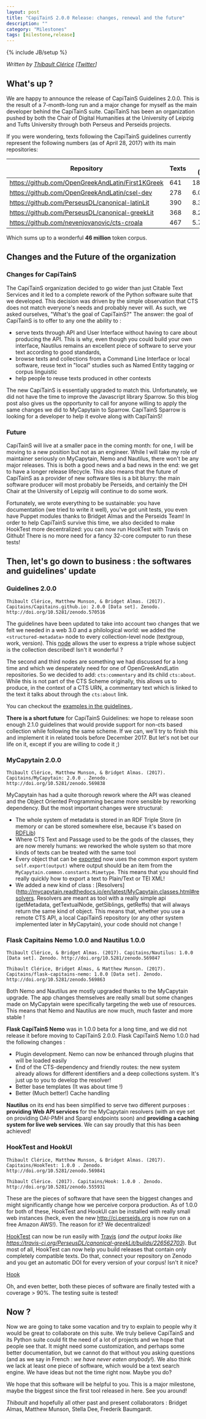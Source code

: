 ```yaml
---
layout: post
title: "CapiTainS 2.0.0 Release: changes, renewal and the future"
description: ""
category: "Milestones"
tags: [milestone,release]
---
```

{% include JB/setup %}

*Written by [Thibault Clérice](https://github.com/ponteineptique) \[[Twitter](https://github.com/twitter)\]*

## What's up ?

We are happy to announce the release of CapiTainS Guidelines 2.0.0. This is the result of a 7-month-long run and a 
major change for myself as the main developer behind the CapiTainS suite. CapiTainS has been an organization pushed by both the Chair 
of Digital Humanities at the University of Leipzig and Tufts University through both Perseus and Perseids projects.

If you were wondering, texts following the CapiTainS guidelines currently represent the following numbers (as of April 28, 2017) with its main repositories: 

| Repository                                        | Texts | Total (Words) | Ancient Greek | Latin     | English   | German  | French | Unknown |
|---------------------------------------------------|-------|---------------|---------------|-----------|-----------|---------|--------|---------|
| https://github.com/OpenGreekAndLatin/First1KGreek | 641   | 18.038.636    | 17.554.353    |           | 244.848   | 161.465 |        |         |
| https://github.com/OpenGreekAndLatin/csel-dev     | 278   | 6.055.446     |               | 6.055.446 |           |         |        |         |
| https://github.com/PerseusDL/canonical-latinLit   | 390   | 8.324.065     |               | 5.073.035 | 2.646.765 |         |        | 604.265 |
| https://github.com/PerseusDL/canonical-greekLit   | 368   | 8.294.584     | 1.770.357     | 1912      | 4.062.712 | 459.555 | 1912   |         |
| https://github.com/nevenjovanovic/cts-croala      | 467   | 5.700.000     |               | 5.700.00  |           |         |        |         |

Which sums up to a wonderful **46 million** token corpus.

## Changes and the Future of the organization

### Changes for CapiTainS

The CapiTainS organization decided to go wider than just Citable Text Services and it led to a complete rework of the Python software suite that we developed. This decision was driven by the simple observation that CTS does not match everyone's needs and probably never will. As such, we asked ourselves, "What's the goal of CapiTainS?" The answer: the goal of CapiTainS is to offer to any one the ability to :

- serve texts through API and User Interface without having to care about producing the API. This is why, even though you could build your own interface, Nautilus remains an excellent piece of software to serve your text according to good standards,
- browse texts and collections from a Command Line Interface or local software, reuse text in "local" studies such as Named Entity tagging or corpus linguistic
- help people to reuse texts produced in other contexts

The new CapiTainS is essentially upgraded to match this. Unfortunately, we did not have the time to improve the Javascript library Sparrow. So this blog post also gives us the opportunity to call for anyone willing to apply the same changes we did to MyCapytain to Sparrow. CapiTainS Sparrow is looking for a developer to help it evolve along with CapiTainS!

### Future

CapiTainS will live at a smaller pace in the coming month: for one, I will be moving to a new position but not as an engineer. While I will take my role of maintainer seriously on MyCapytain, Nemo and Nautilus, there won't be any major releases. This is both a good news and a bad news in the end: we get to have a longer release lifecycle. This also means that the future of CapiTainS as a provider of new software tiles is a bit blurry: the main software producer will most probably be Perseids, and certainly the DH Chair at the University of Leipzig will continue to do some work.

Fortunately, we wrote everything to be sustainable: you have documentation (we tried to write it well), you've got unit tests, you even have Puppet modules thanks to Bridget Almas and the Perseids Team! In order to help CapiTainS survive this time, we also decided to make HookTest more decentralized: you can now run HookTest with Travis on Github! There is no more need for a fancy 32-core computer to run these tests!

## Then, let's go down to business : the softwares and guidelines' update

### Guidelines 2.0.0

`Thibault Clérice, Matthew Munson, & Bridget Almas. (2017). Capitains/Capitains.github.io: 2.0.0 [Data set]. Zenodo. http://doi.org/10.5281/zenodo.570516`

The guidelines have been updated to take into account two changes that we felt we needed in a web 3.0 and a philological world: we added the `<structured-metadata>` node to every collection-level node (textgroup, work, version). This [node](http://purl.org/capitains/ns/1.0#structured-metadata) allows the user to express a triple whose subject is the collection described! Isn't it wonderful ?

The second and third nodes are something we had discussed for a long time and which we desperately need for one of OpenGreekAndLatin repositories. So we decided to add: `cts:commentary` and its child `cts:about`. While this is not part of the CTS Scheme originally, this allows us to produce, in the context of a CTS URN, a commentary text which is linked to the text it talks about through the `cts:about` link. 

You can checkout the [examples in the guidelines ](http://capitains.org/pages/guidelines).

**There is a short future** for CapiTainS Guidelines: we hope to release soon enough 2.1.0 guidelines that would provide support for non-cts based collection while following the same scheme. If we can, we'll try to finish this and implement it in related tools before December 2017. But let's not bet our life on it, except if you are willing to code it ;)

### MyCapytain 2.0.0

`Thibault Clérice, Matthew Munson, & Bridget Almas. (2017). Capitains/MyCapytain: 2.0.0 . Zenodo. http://doi.org/10.5281/zenodo.569838`

MyCapytain has had a quite thorough rework where the API was cleaned and the Object Oriented Programming became more sensible by reworking dependency. But the most important changes were structural: 

- The whole system of metadata is stored in an RDF Triple Store (in memory or can be stored somewhere else, because it's based on [RDFLib](https://github.com/RDFLib/rdflib))
- Where CTS Text and Passage used to be the gods of the classes, they are now merely humans: we reworked the whole system so that more kinds of texts can be treated with the same tool
- Every object that can be [exported](http://mycapytain.readthedocs.io/en/latest/MyCapytain.classes.html#exportable-parent-classes) now uses the common export system `self.export(output)` where output should be an item from the `MyCapytain.common.constants.Mimetype`. This means that you should find really quickly how to export a text to Plain/Text or TEI XML!
- We added a new kind of class : [Resolvers](http://mycapytain.readthedocs.io/en/latest/MyCapytain.classes.html#resolvers. Resolvers are meant as tool with a really simple api (getMetadata, getTextualNode, getSiblings, getReffs) that will always return the same kind of object. This means that, whether you use a remote CTS API, a local CapiTainS repository (or any other system implemented later in MyCapytain), your code should not change !

### Flask Capitains Nemo 1.0.0 and Nautilus 1.0.0

`Thibault Clérice, & Bridget Almas. (2017). Capitains/Nautilus: 1.0.0 [Data set]. Zenodo. http://doi.org/10.5281/zenodo.569847`

`Thibault Clérice, Bridget Almas, & Matthew Munson. (2017). Capitains/flask-capitains-nemo: 1.0.0 [Data set]. Zenodo. http://doi.org/10.5281/zenodo.569863`

Both Nemo and Nautilus are mostly upgraded thanks to the MyCapytain upgrade. The app changes themselves are really small but some changes made on MyCapytain were specifically targeting the web use of resources. This means that Nemo and Nautilus are now much, much faster and more stable !

**Flask CapiTainS Nemo** was in 1.0.0 beta for a long time, and we did not release it before moving to CapiTainS 2.0.0. Flask CapiTainS Nemo 1.0.0 had the following changes : 

- Plugin development. Nemo can now be enhanced through plugins that will be loaded easily
- End of the CTS-dependency and friendly routes: the new system already allows for different identifiers and a deep collections system. It's just up to you to develop the resolver!
- Better base templates (It was about time !)
- Better (Much better!) Cache handling

**Nautilus** on its end has been simplified to serve two different purposes : **providing Web API services** for the MyCapytain resolvers (with an eye set on providing OAI-PMH and Sparql endpoints soon) and **providing a caching system for live web services**. We can say proudly that this has been achieved!

### HookTest and HookUI

`Thibault Clérice, Matthew Munson, & Bridget Almas. (2017). Capitains/HookTest: 1.0.0 . Zenodo. http://doi.org/10.5281/zenodo.569841`

`Thibault Clérice. (2017). Capitains/Hook: 1.0.0 . Zenodo. http://doi.org/10.5281/zenodo.555931`

These are the pieces of software that have seen the biggest changes and might significantly change how we perceive corpora production. As of 1.0.0 for both of these, HookTest and HookUI can be installed with really small web instances (heck, even the new http://ci.perseids.org is now run on a free Amazon AWS!). The reason for it? We decentralized!

[HookTest](https://github.com/capitains/HookTest) can now be run easily with [Travis](http://travis-ci.org/) (*and the output looks like https://travis-ci.org/PerseusDL/canonical-greekLit/builds/226562703*). But most of all, HookTest can now help you build releases that contain only completely compatible texts. Do that, connect your repository on Zenodo and you get an automatic DOI for every version of your corpus! Isn't it nice?

[Hook](https://github.com/capitains/Hook)

Oh, and even better, both these pieces of software are finally tested with a coverage > 90%. The testing suite is tested!

## Now ?

Now we are going to take some vacation and try to explain to people why it would be great to collaborate on this suite. We truly believe CapiTainS and its Python suite could fit the need of a lot of projects and we hope that people see that. It might need some customization, and perhaps some better documentation, but we cannot do that without you asking questions (and as we say in French : *we have never eaten anybody!*). We also think we lack at least one piece of software, which would be a text search engine. We have ideas but not the time right now. Maybe you do? 

We hope that this software will be helpful to you. This is a major milestone, maybe the biggest since the first tool released in here. See you around!

*Thibault* and hopefully all other past and present collaborators : Bridget Almas, Matthew Munson, Stella Dee, Frederik Baumgardt.
